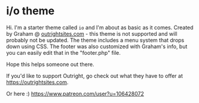 
i/o theme
===
Hi. I'm a starter theme called `io` and I'm about as basic as it comes. Created by Graham @ <a href="https://outrightsites.com">outrightsites.com</a> - this theme is not supported and will probably not be updated. The theme includes a menu system that drops down using CSS. The footer was also customized with Graham's info, but you can easily edit that in the "footer.php" file. 

Hope this helps someone out there. 

If you'd like to support Outright, go check out what they have to offer at <a href="https://outrightsites.com">https://outrightsites.com</a>.

Or here :)
<a href="https://www.patreon.com/user?u=106428072">https://www.patreon.com/user?u=106428072</a>
